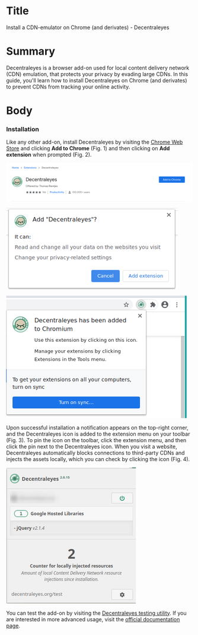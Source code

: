 # Title  #
Install a CDN-emulator on Chrome (and derivates) - Decentraleyes

# Summary #

<!-- Websites are increasingly relying more on third-party free Content Delivery Networks (CDN) to speed up content delivery. -->
<!-- Although this is beneficial, it also poses a serious privacy risk since CDNs (e.g. Google Hosted Libraries), being -->
<!-- omnipresent on the web, have the capability to track your behaviour. -->

Decentraleyes is a browser add-on used for local content delivery network (CDN) emulation, that protects your privacy by
evading large CDNs. In this guide, you'll learn how to install Decentraleyes on Chrome (and derivates) to prevent CDNs
from tracking your online activity.

# Body #

### Installation ###
Like any other add-on, install Decentraleyes by visiting the [Chrome Web
Store](https://chrome.google.com/webstore/detail/decentraleyes/ldpochfccmkkmhdbclfhpagapcfdljkj) and clicking **Add to
Chrome** (Fig. 1) and then clicking on **Add extension** when prompted (Fig. 2).

![Fig. 1: Download uBlock Origin](../images/Chrome/decentraleyes-add.png)

![Fig. 2: Add Decentraleyes to Chrome](../images/Chrome/decentraleyes-prompt.png)

![Fig. 3: Notification of successful installation](../images/Chrome/decentraleyes-notify.png)

Upon successful installation a notification appears on the top-right corner, and the Decentraleyes icon is added to the
extension menu on your toolbar (Fig. 3). To pin the icon on the toolbar, click the extension menu, and then click the
pin next to the Decentraleyes icon. When you visit a website, Decentraleyes automatically blocks connections to
third-party CDNs and injects the assets locally, which you can check by clicking the icon (Fig. 4).

![Fig. 4: Decentraleyes pop-up interface](../images/Chrome/decentraleyes-test.png)

You can test the add-on by visiting the [Decentraleyes testing utility](https://decentraleyes.org/test/). If you are
interested in more advanced usage, visit the [official documentation
page](https://git.synz.io/Synzvato/decentraleyes/-/wikis/).
